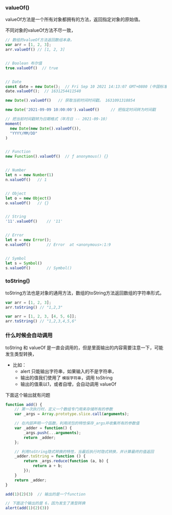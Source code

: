 ### valueOf()

valueOf方法是一个所有对象都拥有的方法，返回指定对象的原始值。

不同对象的valueOf方法不尽一致，

```js
// 数组的valueOf方法返回数组本身。
var arr = [1, 2, 3];
arr.valueOf() // [1, 2, 3]


// Boolean 布尔值
true.valueOf()  // true


// Date
const date = new Date();  // Fri Sep 10 2021 14:13:07 GMT+0800 (中国标准时间) {}
date.valueOf();  // 1631254411540

new Date().valueOf()   // 获取当前时间时间戳。 1631091318854

new Date('2021-09-09 10:00:00').valueOf()     // 把指定时间转为时间戳

// 把当前时间戳转为日期格式（年月日 -- 2021-09-10）
moment(
  new Date(new Date().valueOf()),
  "YYYY/MM/DD"
)                                             


// Function
new Function().valueOf()  // ƒ anonymous() {}


// Number
let n = new Number(1)
n.valueOf()   // 1


// Object
let o = new Object()
o.valueOf()   // {}


// String
'11'.valueOf()    // '11'


// Error
let e = new Error();
e.valueOf()       // Error  at <anonymous>:1:9


// Symbol
let s = Symbol()
s.valueOf()       // Symbol()

```

### toString()

toString方法也是对象的通用方法，数组的toString方法返回数组的字符串形式。

``` js
var arr = [1, 2, 3];
arr.toString() // "1,2,3"

var arr = [1, 2, 3, [4, 5, 6]];
arr.toString() // "1,2,3,4,5,6"
```


### 什么时候会自动调用

toString 和 valueOf 是一直会调用的，但是里面输出的内容需要注意一下，可能发生类型转换，

- 比如：
  - alert 只能输出字符串，如果输入的不是字符串，
  - 输出的值我们使用了 `模版字符串`，调用 toString
  - 输出的值乘以1，或者自增，会自动调用 valueOf


下面这个输出就有问题

```js
function add() {
    // 第一次执行时，定义一个数组专门用来存储所有的参数
    var _args = Array.prototype.slice.call(arguments);

    // 在内部声明一个函数，利用闭包的特性保存_args并收集所有的参数值
    var _adder = function() {
        _args.push(...arguments);
        return _adder;
    };

    // 利用toString隐式转换的特性，当最后执行时隐式转换，并计算最终的值返回
    _adder.toString = function () {
        return _args.reduce(function (a, b) {
            return a + b;
        });
    }
    return _adder;
}

add(1)(2)(3)  // 输出的是一个function

// 下面这个输出的是 6，因为发生了类型转换
alert(add(1)(2)(3))
```